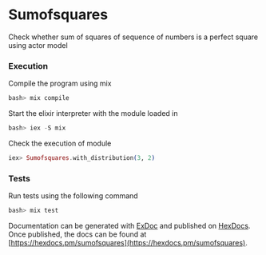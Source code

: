 # Sumofsquares

Check whether sum of squares of sequence of numbers is a perfect square using actor
model

### Execution

Compile the program using mix

```elixir
bash> mix compile
```

Start the elixir interpreter with the module loaded in
```elixir
bash> iex -S mix
```

Check the execution of module
```elixir
iex> Sumofsquares.with_distribution(3, 2)
```

### Tests

Run tests using the following command

```elixir
bash> mix test
```

Documentation can be generated with [ExDoc](https://github.com/elixir-lang/ex_doc)
and published on [HexDocs](https://hexdocs.pm). Once published, the docs can
be found at [https://hexdocs.pm/sumofsquares](https://hexdocs.pm/sumofsquares).

